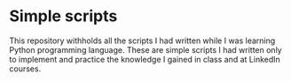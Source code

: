 # Simple scripts

This repository withholds all the scripts I had written while 
I was learning Python programming language. These are simple
scripts I had written only to implement and practice the knowledge 
I gained in class and at LinkedIn courses. 